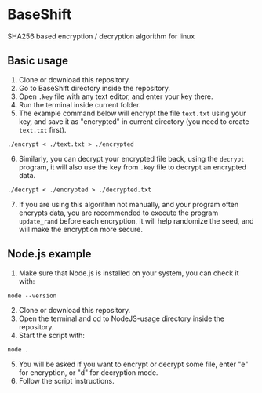 # BaseShift

SHA256 based encryption / decryption algorithm for linux

## Basic usage

1) Clone or download this repository.
2) Go to BaseShift directory inside the repository.
3) Open `.key` file with any text editor, and enter your key there.
4) Run the terminal inside current folder.
5) The example command below will encrypt the file `text.txt` using your key, and save it as "encrypted" in current directory (you need to create `text.txt` first).
```
./encrypt < ./text.txt > ./encrypted
```
6) Similarly, you can decrypt your encrypted file back, using the `decrypt` program, it will also use the key from `.key` file to decrypt an encrypted data.
```
./decrypt < ./encrypted > ./decrypted.txt
```
7) If you are using this algorithm not manually, and your program often encrypts data, you are recommended to execute the program `update_rand` before each encryption, it will help randomize the seed, and will make the encryption more secure.

## Node.js example

1) Make sure that Node.js is installed on your system, you can check it with:
```
node --version
```
2) Clone or download this repository.
3) Open the terminal and cd to NodeJS-usage directory inside the repository.
4) Start the script with:
```
node .
```
5) You will be asked if you want to encrypt or decrypt some file, enter "e" for encryption, or "d" for decryption mode.
6) Follow the script instructions.